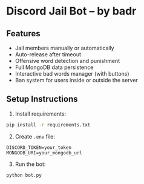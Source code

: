 # Discord Jail Bot – by badr

## Features
- Jail members manually or automatically
- Auto-release after timeout
- Offensive word detection and punishment
- Full MongoDB data persistence
- Interactive bad words manager (with buttons)
- Ban system for users inside or outside the server

## Setup Instructions
1. Install requirements:
```bash
pip install -r requirements.txt
```
2. Create `.env` file:
```env
DISCORD_TOKEN=your_token
MONGODB_URI=your_mongodb_url
```
3. Run the bot:
```bash
python bot.py
```
